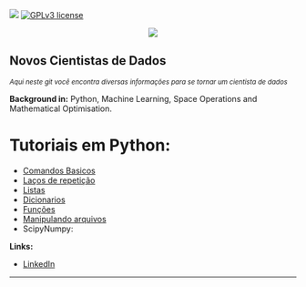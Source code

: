 [![](https://img.shields.io/badge/python-3.7+-blue.svg)](https://www.python.org/downloads/release/python-365/) [![GPLv3 license](https://img.shields.io/badge/License-GPLv3-blue.svg)](http://perso.crans.org/besson/LICENSE.html)

<p align="center">
  <img src="banner.png" >
</p>

## Novos Cientistas de Dados
<sub>*Aqui neste git você encontra diversas informações para se tornar um cientista de dados*</sub>



**Background in:** Python, Machine Learning, Space Operations and Mathematical Optimisation.




# Tutoriais em Python:

* [Comandos Basicos](https://github.com/rogerwender/CientistaDeDados/blob/main/python/1-ConceitosBasicos.ipynb)
* [Laços de repetição](https://github.com/rogerwender/CientistaDeDados/blob/main/python/2-LacosRepeticao.ipynb)
* [Listas](https://github.com/rogerwender/CientistaDeDados/blob/main/python/3-Listas-.ipynb)
* [Dicionarios](https://github.com/rogerwender/CientistaDeDados/blob/main/python/4-Dicionarios.ipynb)
* [Funções](https://github.com/rogerwender/CientistaDeDados/blob/main/python/5-Fun%C3%A7%C3%B5es.ipynb)
* [Manipulando arquivos]( https://github.com/rogerwender/CientistaDeDados/blob/main/python/6-ManipulandoArquivos.ipynb)
* ScipyNumpy:


**Links:**
* [LinkedIn](https://www.linkedin.com/in/rogerio-wender-4b9179193/)
----





